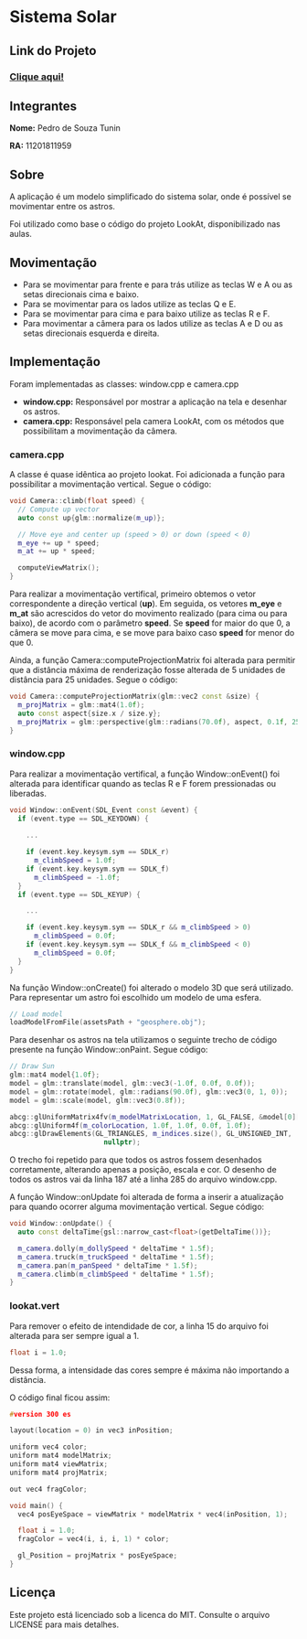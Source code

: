 # Sistema Solar

## Link do Projeto

### [Clique aqui!](https://pedrotunin.github.io/CG/sistemasolar/)

## Integrantes

**Nome:** Pedro de Souza Tunin

**RA:** 11201811959

## Sobre

A aplicação é um modelo simplificado do sistema solar, onde é possível se movimentar entre os astros.

Foi utilizado como base o código do projeto LookAt, disponibilizado nas aulas.

## Movimentação

- Para se movimentar para frente e para trás utilize as teclas W e A ou as setas direcionais cima e baixo.
- Para se movimentar para os lados utilize as teclas Q e E.
- Para se movimentar para cima e para baixo utilize as teclas R e F.
- Para movimentar a câmera para os lados utilize as teclas A e D ou as setas direcionais esquerda e direita.

## Implementação
Foram implementadas as classes: window.cpp e camera.cpp

- **window.cpp:** Responsável por mostrar a aplicação na tela e desenhar os astros.
- **camera.cpp:** Responsável pela camera LookAt, com os métodos que possibilitam a movimentação da câmera.

### camera.cpp

A classe é quase idêntica ao projeto lookat. Foi adicionada a função para possibilitar a movimentação vertical. Segue o código:

```cpp
void Camera::climb(float speed) {
  // Compute up vector
  auto const up{glm::normalize(m_up)};

  // Move eye and center up (speed > 0) or down (speed < 0)
  m_eye += up * speed;
  m_at += up * speed;

  computeViewMatrix();
}
```

Para realizar a movimentação vertifical, primeiro obtemos o vetor correspondente a direção vertical (**up**). Em seguida, os vetores **m_eye** e **m_at** são acrescidos do vetor do movimento realizado (para cima ou para baixo), de acordo com o parâmetro **speed**. Se **speed** for maior do que 0, a câmera se move para cima, e se move para baixo caso **speed** for menor do que 0.

Ainda, a função Camera::computeProjectionMatrix foi alterada para permitir que a distância máxima de renderização fosse alterada de 5 unidades de distância para 25 unidades. Segue o código:

```cpp
void Camera::computeProjectionMatrix(glm::vec2 const &size) {
  m_projMatrix = glm::mat4(1.0f);
  auto const aspect{size.x / size.y};
  m_projMatrix = glm::perspective(glm::radians(70.0f), aspect, 0.1f, 25.0f);
}
```

### window.cpp

Para realizar a movimentação vertifical, a função Window::onEvent() foi alterada para identificar quando as teclas R e F forem pressionadas ou liberadas.

```cpp
void Window::onEvent(SDL_Event const &event) {
  if (event.type == SDL_KEYDOWN) {
    
    ...

    if (event.key.keysym.sym == SDLK_r)
      m_climbSpeed = 1.0f;
    if (event.key.keysym.sym == SDLK_f)
      m_climbSpeed = -1.0f;
  }
  if (event.type == SDL_KEYUP) {

    ...

    if (event.key.keysym.sym == SDLK_r && m_climbSpeed > 0)
      m_climbSpeed = 0.0f;
    if (event.key.keysym.sym == SDLK_f && m_climbSpeed < 0)
      m_climbSpeed = 0.0f;
  }
}
```

Na função Window::onCreate() foi alterado o modelo 3D que será utilizado. Para representar um astro foi escolhido um modelo de uma esfera.

```cpp
// Load model
loadModelFromFile(assetsPath + "geosphere.obj");
```

Para desenhar os astros na tela utilizamos o seguinte trecho de código presente na função Window::onPaint. Segue código:

```cpp
// Draw Sun
glm::mat4 model{1.0f};
model = glm::translate(model, glm::vec3(-1.0f, 0.0f, 0.0f));
model = glm::rotate(model, glm::radians(90.0f), glm::vec3(0, 1, 0));
model = glm::scale(model, glm::vec3(0.8f));

abcg::glUniformMatrix4fv(m_modelMatrixLocation, 1, GL_FALSE, &model[0][0]);
abcg::glUniform4f(m_colorLocation, 1.0f, 1.0f, 0.0f, 1.0f);
abcg::glDrawElements(GL_TRIANGLES, m_indices.size(), GL_UNSIGNED_INT,
                       nullptr);
```

O trecho foi repetido para que todos os astros fossem desenhados corretamente, alterando apenas a posição, escala e cor. O desenho de todos os astros vai da linha 187 até a linha 285 do arquivo window.cpp.

A função Window::onUpdate foi alterada de forma a inserir a atualização para quando ocorrer alguma movimentação vertical. Segue código:

```cpp
void Window::onUpdate() {
  auto const deltaTime{gsl::narrow_cast<float>(getDeltaTime())};

  m_camera.dolly(m_dollySpeed * deltaTime * 1.5f);
  m_camera.truck(m_truckSpeed * deltaTime * 1.5f);
  m_camera.pan(m_panSpeed * deltaTime * 1.5f);
  m_camera.climb(m_climbSpeed * deltaTime * 1.5f);
}
```

### lookat.vert

Para remover o efeito de intendidade de cor, a linha 15 do arquivo foi alterada para ser sempre igual a 1.

```cpp
float i = 1.0;
```

Dessa forma, a intensidade das cores sempre é máxima não importando a distância.

O código final ficou assim:

```cpp
#version 300 es

layout(location = 0) in vec3 inPosition;

uniform vec4 color;
uniform mat4 modelMatrix;
uniform mat4 viewMatrix;
uniform mat4 projMatrix;

out vec4 fragColor;

void main() {
  vec4 posEyeSpace = viewMatrix * modelMatrix * vec4(inPosition, 1);

  float i = 1.0;
  fragColor = vec4(i, i, i, 1) * color;

  gl_Position = projMatrix * posEyeSpace;
}
```

## Licença

Este projeto está licenciado sob a licenca do MIT. Consulte o arquivo LICENSE para mais detalhes.